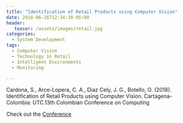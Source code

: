 ```yaml
---
title: "Identification of Retail Products using Computer Vision"
date: 2018-06-26T12:34:30-05:00
header:
   teaser: /assets/images/retail.jpg
categories:
  - System Development
tags:
  - Computer Vision
  - Technology in Retail
  - Intelligent Environments
  - Monitoring

---
```

Cardona, S., Arce-Lopera, C. A., Diaz Cely, J. G., Botello, O. (2018). 
Identification of Retail Products using Computer Vision. 
Cartagena- Colombia: UTC.13th Colombian Conference on Computing

Check out the [Conference][URL] 

[URL]:  https://www.utb.edu.co/13ccc
